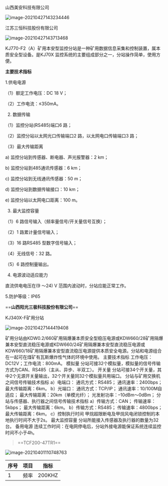 山西美安科技有限公司

![image-20210427143234446](C:\Users\LaoYao\AppData\Roaming\Typora\typora-user-images\image-20210427143234446.png)



江苏三恒科技股份有限公司

![image-20210427143713468](C:\Users\LaoYao\AppData\Roaming\Typora\typora-user-images\image-20210427143713468.png)

KJ770-F2（A）矿用本安型监控分站是一种矿用数据信息采集和控制装置，属本质安全型设备。是KJ70X 监控系统的主要组成部分之一，分站操作简单，使用方便。

**主要技术指标**

1.供电电源 

（1）额定工作电压：DC 18 V； 

（2）工作电流：≤350mA。 

2. 数据传输 

（1）监控分站(RS485)端口6 路； 

（2）监控分站以太网光口传输端口2 路，以太网电口传输端口3 路； 

（3）最大传输距离 

 a) 监控分站到传感器、断电器、声光报警器：2 km；

 b) 监控分站到485通讯传感器：6 km；

 c) 监控分站到无线通讯传感器：50 m； 

 d) 监控分站到数据传输接口：10 km；

 e) 监控分站以太网电口距离：100 m。 

3. 最大监控容量 

（1）6 路信号输入（频率量信号/开关量信号互换）； 

（2）1 路累计量信号输入； 

（3）16 路RS485 型数字信号输入； 

（4）无线信号：32 路。 

（5）6 路控制量输出。 

4. 电源波动适应能力

 直流供电电压在(9 ～24) V 范围内波动时，分站应能正常工作。

5.防护等级：IP65















==**山西阳光三极科技股份有限公司**==

KJ340X-F矿用分站

![image-20210427144419408](C:\Users\LaoYao\AppData\Roaming\Typora\typora-user-images\image-20210427144419408.png)

矿用分站由KDW0.2/660矿用隔爆兼本质安全型稳压电源或KDW660/28矿用隔爆兼本安型直流稳压电源或KDW660/24矿用隔爆兼本安型直流稳压电源或KDW660/18矿用隔爆兼本安型直流稳压电源提供本质安全电源。分站和电源组合在一起可在煤矿有瓦斯爆炸性气体的环境中使用。
主要技术指标
工作电压：DC12V；工作电流：800mA。
模拟量
分站可接32个模拟量，模拟量的信号传输方式为CAN、RS485（主从、异步、半双工）。
开关量
分站可接34个开关量，其中2个无源开关量输出，32个开关量同32个模拟量共用端口。
分站与矿用交换机之间信号传输技术指标
a）电端口：
通讯方式：RS485；
通讯速率：2400bps；
最大传输距离：6km。
b）光端口：
通讯方式：TCP/IP；
通讯速率：10/100M自适应；
最大传输距离：20km（单模光纤）；
光发射功率：–10dBm～0dBm；
分站与传感器、执行器之间信号传输技术指标
a）传输方式：CAN；
传输速率：5kbps；
最大传输距离：6km。
b）传输方式：RS485；
传输速率：4800bps；
最大传输距离：6km。
c）控制执行时间
甲烷超限断电及甲烷风电闭锁控制的本地执行时间不大于2s。
最大监控容量
分站所能接入传感器及执行器的数量为32台。
备用电源
连续工作时间：在电网停电后，分站外接电源能保证系统连续监控时间不小于4h。





> ==TCF200-47TR1==



![image-20210401110748763](C:\Users\LaoYao\AppData\Roaming\Typora\typora-user-images\image-20210401110748763.png)



| 序号 | 项目 | 指标   |
| ---- | ---- | ------ |
| 1    | 频率 | 200KHZ |



